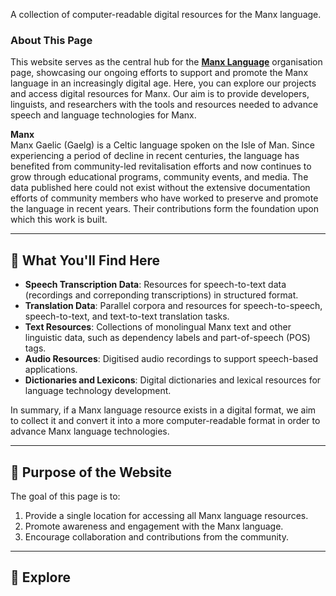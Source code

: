 A collection of computer-readable digital resources for the Manx language.

### About This Page
This website serves as the central hub for the [**Manx Language**](https://github.com/Manx-Language) organisation page, showcasing our ongoing efforts to support and promote the Manx language in an increasingly digital age. Here, you can explore our projects and access digital resources for Manx. Our aim is to provide developers, linguists, and researchers with the tools and resources needed to advance speech and language technologies for Manx.

**Manx**  
Manx Gaelic (Gaelg) is a Celtic language spoken on the Isle of Man. Since experiencing a period of decline in recent centuries, the language has benefited from community-led revitalisation efforts and now continues to grow through educational programs, community events, and media. The data published here could not exist without the extensive documentation efforts of community members who have worked to preserve and promote the language in recent years. Their contributions form the foundation upon which this work is built. 

---

## 🌟 What You'll Find Here
- **Speech Transcription Data**: Resources for speech-to-text data (recordings and correponding transcriptions) in structured format.
- **Translation Data**: Parallel corpora and resources for speech-to-speech, speech-to-text, and text-to-text translation tasks.
- **Text Resources**: Collections of monolingual Manx text and other linguistic data, such as dependency labels and part-of-speech (POS) tags.
- **Audio Resources**: Digitised audio recordings to support speech-based applications.
- **Dictionaries and Lexicons**: Digital dictionaries and lexical resources for language technology development.

In summary, if a Manx language resource exists in a digital format, we aim to collect it and convert it into a more computer-readable format in order to advance Manx language technologies.

---

## 📖 Purpose of the Website
The goal of this page is to:
1. Provide a single location for accessing all Manx language resources.
2. Promote awareness and engagement with the Manx language.
3. Encourage collaboration and contributions from the community.

---

## 🔗 Explore


